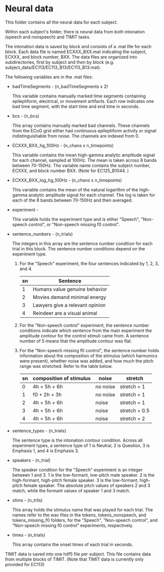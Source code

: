 # Neural data

This folder contains all the neural data for each subject. 

Within each subject's folder, there is neural data from both intonation (speech and nonspeech) and TIMIT tasks. 

The intonation data is saved by block and consists of a .mat file for each block. Each data file is named ECXXX_BXX.mat indicating the subject, ECXXX, and block number, BXX. The data files are organized into subdirectories, first by subject and then by block (e.g. subject_data/EC113/EC113_B13/EC113_B13.mat). 

The following variables are in the .mat files:

* badTimeSegments - (n_badTimeSegments x 2)

    This variable contains manually marked time segments containing epileptiform, electrical, or movement artifacts. Each row indicates one bad time segment, with the start time and end time in seconds.

* bcs - (n_bcs)

    This array contains manually marked bad channels. These channels from the ECoG grid either had continuous epileptiform activity or signal indistinguishable from noise. The channels are indexed from 0.

* ECXXX_BXX_hg_100Hz - (n_chans x n_timepoints)

    This variable contains the mean high-gamma analytic amplitude signal for each channel, sampled at 100Hz. The mean is taken across 8 bands between 70-150Hz. The variable name contains the subject number, ECXXX, and block number BXX. (Note for EC125_B1044. )

* ECXXX_BXX_log_hg_100Hz - (n_chans x n_timepoints)

    This variable contains the mean of the natural logarithm of the high-gamma analytic amplitude signal for each channel. The log is taken for each of the 8 bands between 70-150Hz and then averaged.

* experiment -

    This variable holds the experiment type and is either "Speech", "Non-speech control", or "Non-speech missing f0 control".

* sentence_numbers - (n_trials)

    The integers in this array are the sentence number condition for each trial in this block. The sentence number conditions depend on the experiment type.

    1. For the "Speech" experiment, the four sentences indicated by 1, 2, 3, and 4.

        | sn | Sentence                        |
        |----|---------------------------------|
        | 1  | Humans value genuine behavior   |
        | 2  | Movies demand minimal energy    |
        | 3  | Lawyers give a relevant opinion |
        | 4  | Reindeer are a visual animal    |

    2. For the "Non-speech control" experiment, the sentence number conditions indicate which sentence from the main experiment the amplitude contour for the control stimuli came from. A sentence number of 5 means that the amplitude contour was flat. 

    3. For the "Non-speech missing f0 control", the sentence number holds information about the composition of the stimulus (which harmonics were present), whether noise was added, and how much the pitch range was stretched. Refer to the table below.

        | sn | composition of stimulus | noise    | stretch       |
        |----|-------------------------|----------|---------------|
        | 0  | 4h + 5h + 6h            | no noise | stretch = 1   |
        | 1  | f0 + 2h + 3h            | no noise | stretch = 1   |
        | 2  | 4h + 5h + 6h            | noise    | stretch = 1   |
        | 3  | 4h + 5h + 6h            | noise    | stretch = 0.5 |
        | 4  | 4h + 5h + 6h            | noise    | stretch = 2   |

* sentence_types - (n_trials)

    The sentence type is the intonation contour condition. Across all experiment types, a sentence type of 1 is Neutral, 2 is Question, 3 is Emphasis 1, and 4 is Emphasis 3. 

* speakers - (n_trial)

    The speaker condition for the "Speech" experiment is an integer between 1 and 3. 1 is the low-formant, low-pitch male speaker. 2 is the high-formant, high-pitch female speaker. 3 is the low-formant, high-pitch female speaker. The absolute pitch values of speakers 2 and 3 match, while the formant values of speaker 1 and 3 match.

* stims - (n_trils)

    This array holds the stimulus name that was played for each trial. The names refer to the wav files in the tokens, tokens_nonspeech, and tokens_missing_f0 folders, for the "Speech", "Non-speech control", and "Non-speech missing f0 control" experiments, respectively.

* times - (n_trials)

    This array contains the onset times of each trial in seconds.

TIMIT data is saved into one hdf5 file per subject. This file contains data from multiple blocks of TIMIT. (Note that TIMIT data is currently only provided for EC113)
